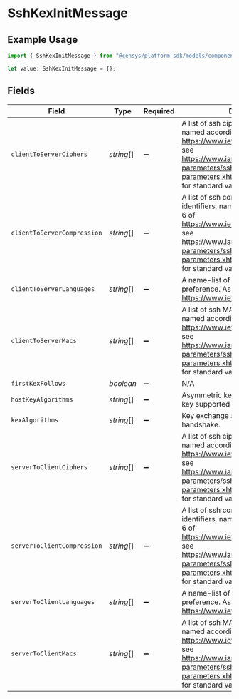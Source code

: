 # SshKexInitMessage

## Example Usage

```typescript
import { SshKexInitMessage } from "@censys/platform-sdk/models/components";

let value: SshKexInitMessage = {};
```

## Fields

| Field                                                                                                                                                                                                                                  | Type                                                                                                                                                                                                                                   | Required                                                                                                                                                                                                                               | Description                                                                                                                                                                                                                            |
| -------------------------------------------------------------------------------------------------------------------------------------------------------------------------------------------------------------------------------------- | -------------------------------------------------------------------------------------------------------------------------------------------------------------------------------------------------------------------------------------- | -------------------------------------------------------------------------------------------------------------------------------------------------------------------------------------------------------------------------------------- | -------------------------------------------------------------------------------------------------------------------------------------------------------------------------------------------------------------------------------------- |
| `clientToServerCiphers`                                                                                                                                                                                                                | *string*[]                                                                                                                                                                                                                             | :heavy_minus_sign:                                                                                                                                                                                                                     | A list of ssh cipher algorithm identifiers, named according to section 6 of https://www.ietf.org/rfc/rfc4251.txt; see https://www.iana.org/assignments/ssh-parameters/ssh-parameters.xhtml#ssh-parameters-16 for standard values.      |
| `clientToServerCompression`                                                                                                                                                                                                            | *string*[]                                                                                                                                                                                                                             | :heavy_minus_sign:                                                                                                                                                                                                                     | A list of ssh compression algorithm identifiers, named according to section 6 of https://www.ietf.org/rfc/rfc4251.txt; see https://www.iana.org/assignments/ssh-parameters/ssh-parameters.xhtml#ssh-parameters-20 for standard values. |
| `clientToServerLanguages`                                                                                                                                                                                                              | *string*[]                                                                                                                                                                                                                             | :heavy_minus_sign:                                                                                                                                                                                                                     | A name-list of language tags in order of preference. As Defined in https://www.ietf.org/rfc/rfc3066.txt.                                                                                                                               |
| `clientToServerMacs`                                                                                                                                                                                                                   | *string*[]                                                                                                                                                                                                                             | :heavy_minus_sign:                                                                                                                                                                                                                     | A list of ssh MAC algorithm identifiers, named according to section 6 of https://www.ietf.org/rfc/rfc4251.txt; see https://www.iana.org/assignments/ssh-parameters/ssh-parameters.xhtml#ssh-parameters-18 for standard values.         |
| `firstKexFollows`                                                                                                                                                                                                                      | *boolean*                                                                                                                                                                                                                              | :heavy_minus_sign:                                                                                                                                                                                                                     | N/A                                                                                                                                                                                                                                    |
| `hostKeyAlgorithms`                                                                                                                                                                                                                    | *string*[]                                                                                                                                                                                                                             | :heavy_minus_sign:                                                                                                                                                                                                                     | Asymmetric key algorithms for the host key supported by the client.                                                                                                                                                                    |
| `kexAlgorithms`                                                                                                                                                                                                                        | *string*[]                                                                                                                                                                                                                             | :heavy_minus_sign:                                                                                                                                                                                                                     | Key exchange algorithms used in the handshake.                                                                                                                                                                                         |
| `serverToClientCiphers`                                                                                                                                                                                                                | *string*[]                                                                                                                                                                                                                             | :heavy_minus_sign:                                                                                                                                                                                                                     | A list of ssh cipher algorithm identifiers, named according to section 6 of https://www.ietf.org/rfc/rfc4251.txt; see https://www.iana.org/assignments/ssh-parameters/ssh-parameters.xhtml#ssh-parameters-16 for standard values.      |
| `serverToClientCompression`                                                                                                                                                                                                            | *string*[]                                                                                                                                                                                                                             | :heavy_minus_sign:                                                                                                                                                                                                                     | A list of ssh compression algorithm identifiers, named according to section 6 of https://www.ietf.org/rfc/rfc4251.txt; see https://www.iana.org/assignments/ssh-parameters/ssh-parameters.xhtml#ssh-parameters-20 for standard values. |
| `serverToClientLanguages`                                                                                                                                                                                                              | *string*[]                                                                                                                                                                                                                             | :heavy_minus_sign:                                                                                                                                                                                                                     | A name-list of language tags in order of preference. As Defined in https://www.ietf.org/rfc/rfc3066.txt.                                                                                                                               |
| `serverToClientMacs`                                                                                                                                                                                                                   | *string*[]                                                                                                                                                                                                                             | :heavy_minus_sign:                                                                                                                                                                                                                     | A list of ssh MAC algorithm identifiers, named according to section 6 of https://www.ietf.org/rfc/rfc4251.txt; see https://www.iana.org/assignments/ssh-parameters/ssh-parameters.xhtml#ssh-parameters-18 for standard values.         |